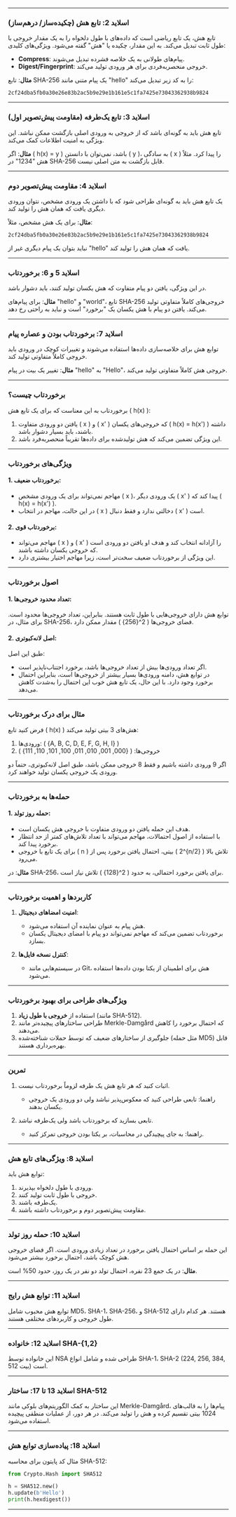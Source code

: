 
---

### اسلاید 2: تابع هش (چکیده‌ساز/ درهم‌ساز)
تابع هش، یک تابع ریاضی است که داده‌های با طول دلخواه را به یک مقدار خروجی با طول ثابت تبدیل می‌کند. به این مقدار، چکیده یا "هش" گفته می‌شود. ویژگی‌های کلیدی:
- **Compress**: پیام‌های طولانی به یک خلاصه فشرده تبدیل می‌شوند.
- **Digest/Fingerprint**: خروجی منحصربه‌فردی برای هر ورودی تولید می‌کند.

**مثال**: تابع SHA-256 یک پیام متنی مانند "hello" را به کد زیر تبدیل می‌کند:
```
2cf24dba5fb0a30e26e83b2ac5b9e29e1b161e5c1fa7425e73043362938b9824
```

---

### اسلاید 3: تابع یک‌طرفه (مقاومت پیش‌تصویر اول)
تابع هش باید به گونه‌ای باشد که از خروجی به ورودی اصلی بازگشت ممکن نباشد. این ویژگی به امنیت اطلاعات کمک می‌کند.

**مثال**: اگر \( h(x) = y \) باشد، نمی‌توان با دانستن \( y \)، به سادگی \( x \) را پیدا کرد. مثلاً هش "1234" در SHA-256 قابل بازگشت به متن اصلی نیست.

---

### اسلاید 4: مقاومت پیش‌تصویر دوم
یک تابع هش باید به گونه‌ای طراحی شود که با داشتن یک ورودی مشخص، نتوان ورودی دیگری یافت که همان هش را تولید کند.

**مثال**: برای یک هش مشخص، مثلاً:
```
2cf24dba5fb0a30e26e83b2ac5b9e29e1b161e5c1fa7425e73043362938b9824
```
نباید بتوان یک پیام دیگری غیر از "hello" یافت که همان هش را تولید کند.

---

### اسلاید 5 و 6: برخورد‌تاب
در این ویژگی، یافتن دو پیام متفاوت که هش یکسان تولید کنند، باید دشوار باشد.

**مثال**: برای پیام‌های "hello" و "world"، تابع SHA-256 خروجی‌های کاملاً متفاوتی تولید می‌کند. یافتن دو پیام با هش یکسان یک "برخورد" است و نباید به راحتی رخ دهد.

---

### اسلاید 7: برخورد‌تاب بودن و عصاره پیام
توابع هش برای خلاصه‌سازی داده‌ها استفاده می‌شوند و تغییرات کوچک در ورودی باید خروجی کاملاً متفاوتی تولید کند.

**مثال**: تغییر یک بیت در پیام "hello" به "Hello"، خروجی هش کاملاً متفاوتی تولید می‌کند.

---

### **برخوردتاب چیست؟**
برخوردتاب به این معناست که برای یک تابع هش \( h(x) \):
1. یافتن دو ورودی متفاوت \( x \) و \( x' \) که خروجی‌های یکسان \( h(x) = h(x') \) داشته باشند، باید بسیار دشوار باشد.
2. این ویژگی تضمین می‌کند که هش تولیدشده برای داده‌ها تقریباً منحصربه‌فرد باشد.

---

### **ویژگی‌های برخوردتاب**
#### **1. برخوردتاب ضعیف:**
- مهاجم نمی‌تواند برای یک ورودی مشخص \( x \)، یک ورودی دیگر \( x' \) پیدا کند که \( h(x) = h(x') \).
- در این حالت، مهاجم در انتخاب \( x \) دخالتی ندارد و فقط دنبال \( x' \) است.

#### **2. برخوردتاب قوی:**
- مهاجم می‌تواند \( x \) و \( x' \) را آزادانه انتخاب کند و هدف او یافتن دو ورودی است که خروجی یکسان داشته باشند.
- این ویژگی از برخوردتاب ضعیف سخت‌تر است، زیرا مهاجم اختیار بیشتری دارد.

---

### **اصول برخوردتاب**
#### **1. تعداد محدود خروجی‌ها:**
توابع هش دارای خروجی‌هایی با طول ثابت هستند. بنابراین، تعداد خروجی‌ها محدود است. برای مثال، در SHA-256، فضای خروجی‌ها \( 2^{256} \) مقدار ممکن دارد.

#### **2. اصل لانه‌کبوتری:**
طبق این اصل:
- اگر تعداد ورودی‌ها بیش از تعداد خروجی‌ها باشد، برخورد اجتناب‌ناپذیر است.
- در توابع هش، دامنه ورودی‌ها بسیار بیشتر از خروجی‌ها است، بنابراین احتمال برخورد وجود دارد. با این حال، یک تابع هش خوب این احتمال را به‌شدت کاهش می‌دهد.

---

### **مثال برای درک برخوردتاب**
فرض کنید تابع \( h(x) \) هش‌های 3 بیتی تولید می‌کند:
1. ورودی‌ها: \( \{A, B, C, D, E, F, G, H, I\} \)
2. خروجی‌ها: \( \{000, 001, 010, 011, 100, 101, 110, 111\} \)

اگر 9 ورودی داشته باشیم و فقط 8 خروجی ممکن باشد، طبق اصل لانه‌کبوتری، حتماً دو ورودی یک خروجی یکسان تولید خواهند کرد.

---

### **حمله‌ها به برخوردتاب**
#### **1. حمله روز تولد:**
- هدف این حمله یافتن دو ورودی متفاوت با خروجی هش یکسان است.
- با استفاده از اصول احتمالات، مهاجم می‌تواند با تعداد تلاش‌های کمتر از حد انتظار برخورد پیدا کند.
- برای یک تابع با خروجی \( n \) بیتی، احتمال یافتن برخورد پس از \( 2^{n/2} \) تلاش بالا می‌رود.

**مثال**: در SHA-256، برای یافتن برخورد احتمالی، به حدود \( 2^{128} \) تلاش نیاز است.

---

### **کاربردها و اهمیت برخوردتاب**
1. **امنیت امضاهای دیجیتال**:
   - هش پیام به عنوان نماینده آن استفاده می‌شود.
   - برخوردتاب تضمین می‌کند که مهاجم نمی‌تواند دو پیام با امضای دیجیتال یکسان بسازد.
   
2. **کنترل نسخه فایل‌ها**:
   - در سیستم‌هایی مانند Git، هش برای اطمینان از یکتا بودن داده‌ها استفاده می‌شود.

---

### **ویژگی‌های طراحی برای بهبود برخوردتاب**
1. استفاده از **خروجی با طول زیاد** (مانند SHA-512).
2. طراحی ساختارهای پیچیده‌تر مانند Merkle-Damgård که احتمال برخورد را کاهش می‌دهند.
3. جلوگیری از ساختارهای ضعیف که توسط حملات شناخته‌شده (مثل حمله MD5) قابل بهره‌برداری هستند.

---

### **تمرین**
1. اثبات کنید که هر تابع هش یک طرفه لزوماً برخوردتاب نیست.
   - راهنما: تابعی طراحی کنید که معکوس‌پذیر نباشد ولی دو ورودی یک خروجی یکسان بدهند.
   
2. تابعی بسازید که برخوردتاب باشد ولی یک‌طرفه نباشد.
   - راهنما: به جای پیچیدگی در محاسبات، بر یکتا بودن خروجی تمرکز کنید.

---

### اسلاید 8: ویژگی‌های تابع هش
توابع هش باید:
1. ورودی با طول دلخواه بپذیرند.
2. خروجی با طول ثابت تولید کنند.
3. یک‌طرفه باشند.
4. مقاومت پیش‌تصویر دوم و برخورد‌تاب داشته باشند.

---

### اسلاید 10: حمله روز تولد
این حمله بر اساس احتمال یافتن برخورد در تعداد زیادی ورودی است. اگر فضای خروجی هش کوچک باشد، احتمال برخورد بیشتر می‌شود.

**مثال**: در یک جمع 23 نفره، احتمال تولد دو نفر در یک روز، حدود 50% است.

---

### اسلاید 11: توابع هش رایج
توابع هش محبوب شامل MD5، SHA-1، SHA-256، و SHA-512 هستند. هر کدام دارای طول خروجی و کاربردهای مختلفی هستند.

---

### اسلاید 12: خانواده SHA-{1,2}
این خانواده توسط NSA طراحی شده و شامل انواع SHA-1، SHA-2 (224, 256, 384, 512 بیت) است.

---

### اسلاید 13 تا 17: ساختار SHA-512
این ساختار به کمک الگوریتم‌های بلوکی مانند Merkle-Damgård، پیام‌ها را به قالب‌های 1024 بیتی تقسیم کرده و هش را تولید می‌کند. در هر دور، از عملیات منطقی پیچیده استفاده می‌شود.

---

### اسلاید 18: پیاده‌سازی توابع هش
مثال کد پایتون برای محاسبه SHA-512:
```python
from Crypto.Hash import SHA512

h = SHA512.new()
h.update(b'Hello')
print(h.hexdigest())
```
---

